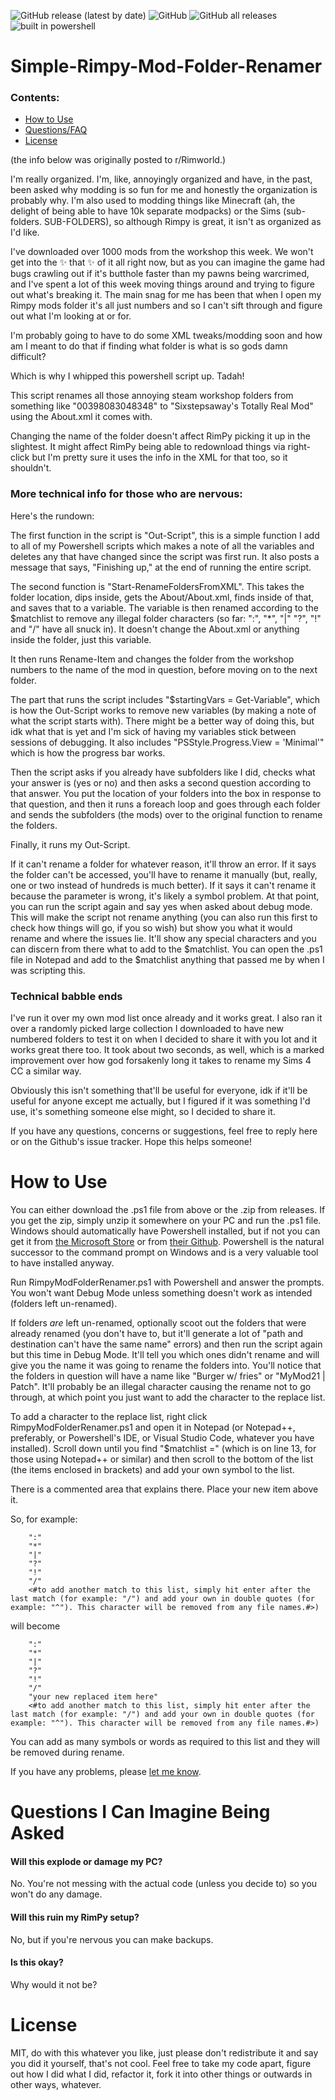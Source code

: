 ![GitHub release (latest by date)](https://img.shields.io/github/v/release/sixstepsaway/Simple-Rimpy-Mod-Folder-Renamer?style=flat-square) ![GitHub](https://img.shields.io/github/license/sixstepsaway/Simple-Rimpy-Mod-Folder-Renamer?style=flat-square) ![GitHub all releases](https://img.shields.io/github/downloads/sixstepsaway/Simple-Rimpy-Mod-Folder-Renamer/total) ![built in powershell](https://img.shields.io/badge/built%20in-powershell-informational)

# Simple-Rimpy-Mod-Folder-Renamer

### Contents: 

- [How to Use](#how-to-use)
- [Questions/FAQ](#questions-i-can-imagine-being-asked)
- [License](#license)

(the info below was originally posted to r/Rimworld.)

I'm really organized. I'm, like, annoyingly organized and have, in the past, been asked why modding is so fun for me and honestly the organization is probably why. I'm also used to modding things like Minecraft (ah, the delight of being able to have 10k separate modpacks) or the Sims (sub-folders. SUB-FOLDERS), so although Rimpy is great, it isn't as organized as I'd like.

I've downloaded over 1000 mods from the workshop this week. We won't get into the ✨ that ✨ of it all right now, but as you can imagine the game had bugs crawling out if it's butthole faster than my pawns being warcrimed, and I've spent a lot of this week moving things around and trying to figure out what's breaking it. The main snag for me has been that when I open my Rimpy mods folder it's all just numbers and so I can't sift through and figure out what I'm looking at or for.

I'm probably going to have to do some XML tweaks/modding soon and how am I meant to do that if finding what folder is what is so gods damn difficult?

Which is why I whipped this powershell script up. Tadah!

This script renames all those annoying steam workshop folders from something like "00398083048348" to "Sixstepsaway's Totally Real Mod" using the About.xml it comes with.

Changing the name of the folder doesn't affect RimPy picking it up in the slightest. It might affect RimPy being able to redownload things via right-click but I'm pretty sure it uses the info in the XML for that too, so it shouldn't.

### More technical info for those who are nervous:

Here's the rundown:

The first function in the script is "Out-Script", this is a simple function I add to all of my Powershell scripts which makes a note of all the variables and deletes any that have changed since the script was first run. It also posts a message that says, "Finishing up," at the end of running the entire script.

The second function is "Start-RenameFoldersFromXML". This takes the folder location, dips inside, gets the About/About.xml, finds <name> inside of that, and saves that to a variable. The variable is then renamed according to the $matchlist to remove any illegal folder characters (so far: ":", "*", "|" "?", "!" and "/" have all snuck in). It doesn't change the About.xml or anything inside the folder, just this variable.

It then runs Rename-Item and changes the folder from the workshop numbers to the name of the mod in question, before moving on to the next folder.

The part that runs the script includes "$startingVars = Get-Variable", which is how the Out-Script works to remove new variables (by making a note of what the script starts with). There might be a better way of doing this, but idk what that is yet and I'm sick of having my variables stick between sessions of debugging. It also includes "PSStyle.Progress.View = 'Minimal'" which is how the progress bar works.

Then the script asks if you already have subfolders like I did, checks what your answer is (yes or no) and then asks a second question according to that answer. You put the location of your folders into the box in response to that question, and then it runs a foreach loop and goes through each folder and sends the subfolders (the mods) over to the original function to rename the folders.

Finally, it runs my Out-Script.

If it can't rename a folder for whatever reason, it'll throw an error. If it says the folder can't be accessed, you'll have to rename it manually (but, really, one or two instead of hundreds is much better). If it says it can't rename it because the parameter is wrong, it's likely a symbol problem. At that point, you can run the script again and say yes when asked about debug mode. This will make the script not rename anything (you can also run this first to check how things will go, if you so wish) but show you what it would rename and where the issues lie. It'll show any special characters and you can discern from there what to add to the $matchlist. You can open the .ps1 file in Notepad and add to the $matchlist anything that passed me by when I was scripting this.


### Technical babble ends

I've run it over my own mod list once already and it works great. I also ran it over a randomly picked large collection I downloaded to have new numbered folders to test it on when I decided to share it with you lot and it works great there too. It took about two seconds, as well, which is a marked improvement over how god forsakenly long it takes to rename my Sims 4 CC a similar way.

Obviously this isn't something that'll be useful for everyone, idk if it'll be useful for anyone except me actually, but I figured if it was something I'd use, it's something someone else might, so I decided to share it.

If you have any questions, concerns or suggestions, feel free to reply here or on the Github's issue tracker. Hope this helps someone!
  
# How to Use
You can either download the .ps1 file from above or the .zip from releases. If you get the zip, simply unzip it somewhere on your PC and run the .ps1 file. Windows should automatically have Powershell installed, but if not you can get it from [the Microsoft Store](https://apps.microsoft.com/store/detail/powershell/9MZ1SNWT0N5D?hl=en-us&gl=us) or from [their Github](https://github.com/PowerShell/PowerShell). Powershell is the natural successor to the command prompt on Windows and is a very valuable tool to have installed anyway. 

Run RimpyModFolderRenamer.ps1 with Powershell and answer the prompts. You won't want Debug Mode unless something doesn't work as intended (folders left un-renamed). 

If folders _are_ left un-renamed, optionally scoot out the folders that were already renamed (you don't have to, but it'll generate a lot of "path and destination can't have the same name" errors) and then run the script again but this time in Debug Mode. It'll tell you which ones didn't rename and will give you the name it was going to rename the folders into. You'll notice that the folders in question will have a name like "Burger w/ fries" or "MyMod21 | Patch". It'll probably be an illegal character causing the rename not to go through, at which point you just want to add the character to the replace list. 

To add a character to the replace list, right click RimpyModFolderRenamer.ps1 and open it in Notepad (or Notepad++, preferably, or Powershell's IDE, or Visual Studio Code, whatever you have installed). Scroll down until you find "$matchlist =" (which is on line 13, for those using Notepad++ or similar) and then scroll to the bottom of the list (the items enclosed in brackets) and add your own symbol to the list.

There is a commented area that explains there. Place your new item above it. 

So, for example: 

```$matchlist = @("."
    ":"
    "*"
    "|"
    "?"
    "!"
    "/"
    <#to add another match to this list, simply hit enter after the last match (for example: "/") and add your own in double quotes (for example: "^"). This character will be removed from any file names.#>)
```

will become

```$matchlist = @("."
    ":"
    "*"
    "|"
    "?"
    "!"
    "/"
    "your new replaced item here"
    <#to add another match to this list, simply hit enter after the last match (for example: "/") and add your own in double quotes (for example: "^"). This character will be removed from any file names.#>)
```

You can add as many symbols or words as required to this list and they will be removed during rename.

If you have any problems, please [let me know](https://github.com/sixstepsaway/Simple-Rimpy-Mod-Folder-Renamer/issues). 
  
# Questions I Can Imagine Being Asked 

#### Will this explode or damage my PC?
No. You're not messing with the actual code (unless you decide to) so you won't do any damage.

#### Will this ruin my RimPy setup? 
No, but if you're nervous you can make backups. 

#### Is this okay?
Why would it not be?
  
# License

MIT, do with this whatever you like, just please don't redistribute it and say you did it yourself, that's not cool. Feel free to take my code apart, figure out how I did what I did, refactor it, fork it into other things or outwards in other ways, whatever. 
